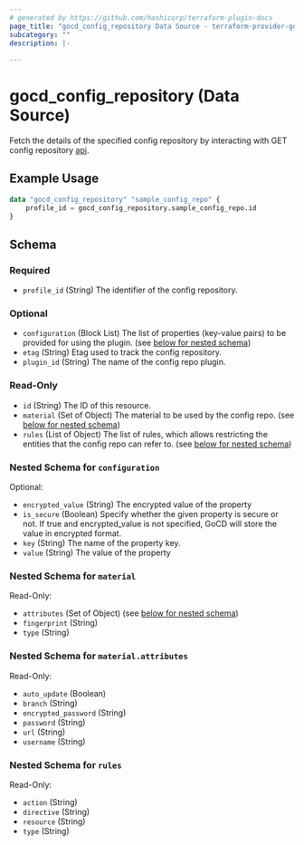 ```yaml
---
# generated by https://github.com/hashicorp/terraform-plugin-docs
page_title: "gocd_config_repository Data Source - terraform-provider-gocd"
subcategory: ""
description: |-
  
---
```


# gocd_config_repository (Data Source)
Fetch the details of the specified config repository by interacting with GET config repository [api](https://api.gocd.org/current/#get-a-config-repo).

## Example Usage
```terraform
data "gocd_config_repository" "sample_config_repo" {
    profile_id = gocd_config_repository.sample_config_repo.id
}
```


<!-- schema generated by tfplugindocs -->
## Schema

### Required

- `profile_id` (String) The identifier of the config repository.

### Optional

- `configuration` (Block List) The list of properties (key-value pairs) to be provided for using the plugin. (see [below for nested schema](#nestedblock--configuration))
- `etag` (String) Etag used to track the config repository.
- `plugin_id` (String) The name of the config repo plugin.

### Read-Only

- `id` (String) The ID of this resource.
- `material` (Set of Object) The material to be used by the config repo. (see [below for nested schema](#nestedatt--material))
- `rules` (List of Object) The list of rules, which allows restricting the entities that the config repo can refer to. (see [below for nested schema](#nestedatt--rules))

<a id="nestedblock--configuration"></a>
### Nested Schema for `configuration`

Optional:

- `encrypted_value` (String) The encrypted value of the property
- `is_secure` (Boolean) Specify whether the given property is secure or not. If true and encrypted_value is not specified, GoCD will store the value in encrypted format.
- `key` (String) The name of the property key.
- `value` (String) The value of the property


<a id="nestedatt--material"></a>
### Nested Schema for `material`

Read-Only:

- `attributes` (Set of Object) (see [below for nested schema](#nestedobjatt--material--attributes))
- `fingerprint` (String)
- `type` (String)

<a id="nestedobjatt--material--attributes"></a>
### Nested Schema for `material.attributes`

Read-Only:

- `auto_update` (Boolean)
- `branch` (String)
- `encrypted_password` (String)
- `password` (String)
- `url` (String)
- `username` (String)



<a id="nestedatt--rules"></a>
### Nested Schema for `rules`

Read-Only:

- `action` (String)
- `directive` (String)
- `resource` (String)
- `type` (String)


